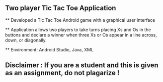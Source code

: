## Two player Tic Tac Toe Application

** Developed a Tic Tac Toe Android game with a graphical user interface

** Application allows two players to take turns placing Xs and Os in the buttons and declare a winner when three Xs or Os appear in a line across, down, or diagonally.

** Environment: Android Studio, Java, XML

## Disclaimer : If you are a student and this is given as an assignment, do not plagarize !
